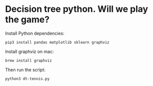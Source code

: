 
# Decision tree python. Will we play the game?

Install Python dependencies:

    pip3 install pandas matplotlib sklearn graphviz

Install graphviz on mac:

    brew install graphviz

Then run the script:

    python3 dt-tennis.py
